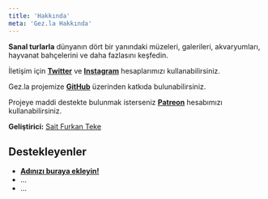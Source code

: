 ```yaml
---
title: 'Hakkında'
meta: 'Gez.la Hakkında'
---
```


**Sanal turlarla** dünyanın dört bir yanındaki müzeleri, galerileri, akvaryumları, hayvanat bahçelerini ve daha fazlasını keşfedin.

İletişim için **[Twitter](https://twitter.com/lagezla)** ve **[Instagram](https://www.instagram.com/lagezla)** hesaplarımızı kullanabilirsiniz.

Gez.la projemize **[GitHub](https://github.com/stfurkan/gez)** üzerinden katkıda bulunabilirsiniz.

Projeye maddi destekte bulunmak isterseniz **[Patreon](https://www.patreon.com/lagezla)** hesabımızı kullanabilirsiniz.

**Geliştirici:** [Sait Furkan Teke](https://www.linkedin.com/in/stfurkan)

## Destekleyenler

- **[Adınızı buraya ekleyin!](https://www.patreon.com/lagezla)**
- ...
- ...
